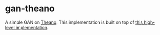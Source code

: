 # gan-theano
A simple GAN on [Theano](http://deeplearning.net/software/theano/).
This implementation is built on top of [this high-level implementation](https://github.com/justanhduc/neuralnet).
